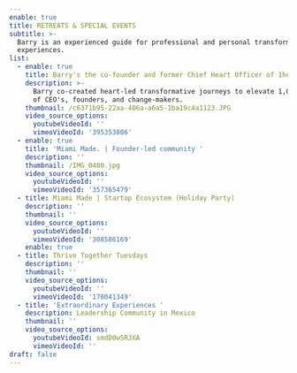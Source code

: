 ```yaml
---
enable: true
title: RETREATS & SPECIAL EVENTS
subtitle: >-
  Barry is an experienced guide for professional and personal transformative
  experiences.
list:
  - enable: true
    title: Barry's the co-founder and former Chief Heart Officer of 1heart ❤️
    description: >-
      Barry co-created heart-led transformative journeys to elevate 1,000+ lives
      of CEO's, founders, and change-makers.
    thumbnail: /c6371b95-22aa-406a-a6a5-1ba19c4a1123.JPG
    video_source_options:
      youtubeVideoId: ''
      vimeoVideoId: '395353806'
  - enable: true
    title: 'Miami Made. | Founder-led community '
    description: ''
    thumbnail: /IMG_0480.jpg
    video_source_options:
      youtubeVideoId: ''
      vimeoVideoId: '357365479'
  - title: Miami Made | Startup Ecosystem (Holiday Party)
    description: ''
    thumbnail: ''
    video_source_options:
      youtubeVideoId: ''
      vimeoVideoId: '308586169'
    enable: true
  - title: Thrive Together Tuesdays
    description: ''
    thumbnail: ''
    video_source_options:
      youtubeVideoId: ''
      vimeoVideoId: '178041349'
  - title: 'Extraordinary Experiences '
    description: Leadership Community in Mexico
    thumbnail: ''
    video_source_options:
      youtubeVideoId: smdD0w5RJXA
      vimeoVideoId: ''
draft: false
---
```

